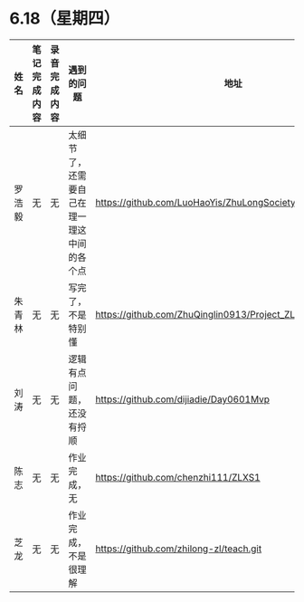 # 6.18（星期四）

| 姓名   | 笔记完成内容| 录音完成内容 | 遇到的问题| 地址                                                 |
| :----- | ------------------------------------------------------------ | ------------ | -------------------------------------------------- | ---------------------------------------------------- |
| 罗浩毅  | 无        |       无     |太细节了，还需要自己在理一理这中间的各个点 | https://github.com/LuoHaoYis/ZhuLongSociety_Project_day6_16
| 朱青林    | 无        |       无     |写完了，不是特别懂 |  https://github.com/ZhuQinglin0913/Project_ZLXS
| 刘涛  | 无        |       无     |逻辑有点问题，还没有捋顺 | https://github.com/dijiadie/Day0601Mvp
| 陈志    | 无        |       无     |作业完成，无  | https://github.com/chenzhi111/ZLXS1
|  芝龙 | 无        |       无     | 作业完成，不是很理解  | https://github.com/zhilong-zl/teach.git